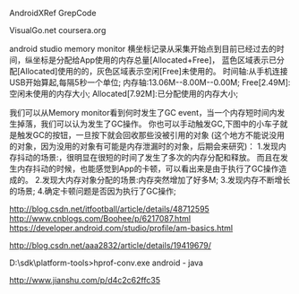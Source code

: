 AndroidXRef
GrepCode



VisualGo.net
coursera.org




android studio memory monitor
横坐标记录从采集开始点到目前已经过去的时间，纵坐标是分配给App使用的内存总量[Allocated+Free]，
蓝色区域表示已分配[Allocated]使用的的，灰色区域表示空闲[Free]未使用的。
时间轴:从手机连接USB开始算起,每隔5秒一个单位;
内存轴:13.06M--8.00M--0.00M;
Free[2.49M]:空闲未使用的内存大小;
Allocated[7.92M]:已分配使用的内存大小;



我们可以从Memory monitor看到何时发生了GC event，当一个内存短时间内发生掉落，我们可以认为发生了GC操作。
你也可以手动触发GC,下图中的小车子就是触发GC的按钮，一旦按下就会回收那些没被引用的对象
(这个地方不能说没用的对象，因为没用的对象有可能是内存泄漏时的对象，后期会来研究)： 
1.发现内存抖动的场景:，很明显在很短的时间了发生了多次的内存分配和释放。
而且在发生内存抖动的时候，也能感觉到App的卡顿，可以看出来是由于执行了GC操作造成的。 
2.发现大内存对象分配的场景:内存突然增加了好多M;
3.发现内存不断增长的场景;
4.确定卡顿问题是否因为执行了GC操作;


http://blog.csdn.net/itfootball/article/details/48712595
http://www.cnblogs.com/Boohee/p/6217087.html
https://developer.android.com/studio/profile/am-basics.html


http://blog.csdn.net/aaa2832/article/details/19419679/


D:\sdk\platform-tools>hprof-conv.exe
android - java


http://www.jianshu.com/p/d4c2c62ffc35



